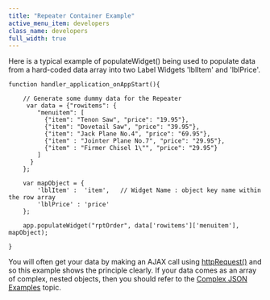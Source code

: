 ```yaml
---
title: "Repeater Container Example"
active_menu_item: developers
class_name: developers
full_width: true
---
```



Here is a typical example of populateWidget() being used to populate data from a hard-coded data array into two Label Widgets 'lblItem' and 'lblPrice'.

    function handler_application_onAppStart(){
        
        // Generate some dummy data for the Repeater  
         var data = {"rowitems": {
            "menuitem": [
              {"item": "Tenon Saw", "price": "19.95"},
              {"item": "Dovetail Saw", "price": "39.95"},
              {"item": "Jack Plane No.4", "price": "69.95"},
              {"item" : "Jointer Plane No.7", "price": "29.95"},
              {"item" : "Firmer Chisel 1\"", "price": "29.95"}
            ]
          }
        };
        
        var mapObject = {
            'lblItem' :  'item',   // Widget Name : object key name within the row array
            'lblPrice' : 'price'
        };
     
        app.populateWidget("rptOrder", data['rowitems']['menuitem'], mapObject);
        
    }
   

You will often get your data by making an AJAX call using [httpRequest()](../../soap-restful-ajax-calls/httprequest) and so this example shows the principle clearly. If your data comes as an array of complex, nested objects, then you should refer to the [Complex JSON Examples](complex-json-example.htm) topic.
